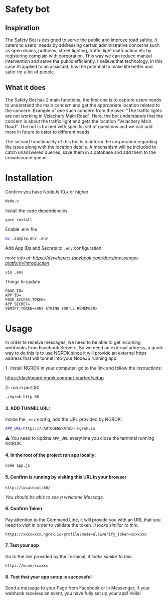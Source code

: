 
# Safety bot

## Inspiration
The Safety Bot is designed to serve the public and improve road safety. It caters to users' needs by  addressing certain administrative concerns such as open drains, potholes, street lighting, traffic light malfunction etc by registering complain with corporation. This way we can reduce manual intervention and serve the public efficiently. I believe that technology, in this case AI applied to an assistant,  has the potential to make life better and safer for a lot of people.

## What it does
The Safety Bot has 2 main functions, the first one is to capture users needs to understand the main concern and get the appropriate location related to the concern.  Example of one such concern from the user: "The traffic lights are not working in Velachery Main Road".  Here, the bot understands that the concern is about the traffic light and gets the location "Velachery Main Road". The bot is trained with specific set of questions and we can add more in future to cater to different needs.  

The second functionality of this bot is to inform the corporation regarding the issue along with the location details. A mechanism will be included to catch unanswered queries, save them in a database and add them to the crowdsource queue.



# Installation

Confirm you have NodeJs 10.x or higher

```bash
Node-v
```

Install the code dependencies

```
yarn install
```

Enable .env file

```bash
mv .sample.env .env
```

Add App IDs and Secrets to `.env` configuration

_more info at: https://developers.facebook.com/docs/messenger-platform/introduction_

```bash
vim .env
```

Things to update:

```
PAGE_ID=
APP_ID=
PAGE_ACCESS_TOKEN=
APP_SECRET=
VERIFY_TOKEN=<ANY STRING YOU'LL REMEMBER>
```


# Usage

In order to receive messages, we need to be able to get incoming webhooks from Facebook Servers. So we need an external address, a quick way to do this is to use NGROK since it will provide an external https address that will tunnel into your NodeJS running app.

1- Install NGROK in your computer, go to the link and follow the instructions:

https://dashboard.ngrok.com/get-started/setup

2- run in port 80

```bash
./ngrok http 80
```


#### 3. ADD TUNNEL URL:

Inside the `.env` config, add the URL provided by NGROK:

```bash
APP_URL=https://<AUTOGENERATED>.ngrok.io
```

⚠️ You need to update `APP_URL`  everytime you close the terminal running NGROK.


#### 4. In the root of the project run app locally:

```bash
node app.js
```
 
 #### 5. Confirm is running by visiting this URL in your browser

`http://localhost:80/`

_You should be able to see a welcome Message._


#### 6. Confirm Token
Pay attention to the Command Line, it will provide you with an URL that you need to visit in order to validate the token.  _it looks similar to this:_

`https://xxxxxxxx.ngrok.io/profile?mode=all&verify_token=xxxxxxx`


#### 7. Test your app 
Go to the link provided by the Terminal, _it looks similar to this:_

`https://m.me/xxxxxx`

#### 8. Test that your app setup is successful

  Send a message to your Page from Facebook or in Messenger, if your webhook receives an event, you have fully set up your app! Voilà!








